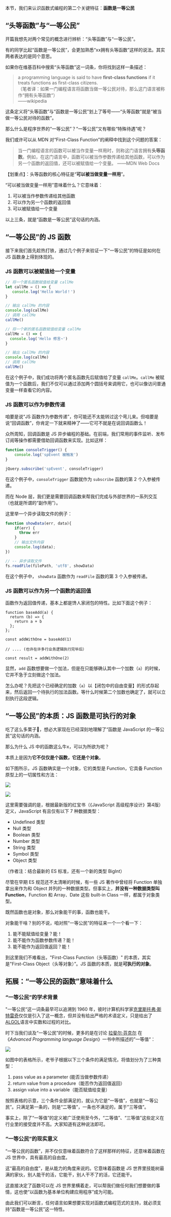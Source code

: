 本节，我们来认识函数式编程的第二个关键特征：**函数是一等公民**


## “头等函数”与“一等公民”

开篇我想先对两个常见的概念进行辨析：“头等函数”与“一等公民”。

有的同学比起“函数是一等公民”，会更加熟悉“xx拥有头等函数”这样的说法。其实两者表达的是同个意思。

  


如果你在维基百科中搜索“头等函数”这一词条，你将找到这样一条描述：

> a programming language is said to have **first-class functions** if it treats functions as first-class citizens.  
 （笔者译：如果一门编程语言将函数当做一等公民对待，那么这门语言被称作“拥有头等函数“）    
                                                    ——wikipedia

这条定义将“头等函数”与“函数是一等公民”划上了等号——“头等函数”就是“被当做一等公民对待的函数”。

那么什么是程序世界的“一等公民”？“一等公民”又有哪些“特殊待遇”呢？

我们或许可以从 MDN 对“First-Class Function”的阐释中找到这个问题的答案：

> 当一门编程语言的函数可以被当作变量一样用时，则称这门语言拥有**头等函数**。例如，在这门语言中，函数可以被当作参数传递给其他函数，可以作为另一个函数的返回值，还可以被赋值给一个变量。
                                  ——MDN Web Docs

【划重点】：头等函数的核心特征是“**可以被当做变量一样用**”。

“可以被当做变量一样用”意味着什么？它意味着：

1.  可以被当作参数传递给其他函数
1.  可以作为另一个函数的返回值
1.  可以被赋值给一个变量

以上三条，就是“函数是一等公民”这句话的内涵。

## “一等公民”的 JS 函数

接下来我们首先趁热打铁，通过几个例子来验证一下“一等公民”的特征是如何在 JS 函数身上得到体现的。

### JS 函数可以被赋值给一个变量

```js
// 将一个匿名函数赋值给变量 callMe
let callMe = () => {
   console.log('Hello World！')
}

// 输出 callMe 的内容
console.log(callMe)
// 调用 callMe
callMe()

// 将一个新的匿名函数赋值给变量 callMe
callMe = () => {
  console.log('Hello 修言~')
}

// 输出 callMe 的内容
console.log(callMe)
// 调用 callMe
callMe()
```

在这个例子中，我们成功将两个匿名函数先后赋值给了变量 `callMe`。`callMe` 被赋值为一个函数后，我们不仅可以通过添加两个圆括号来调用它，也可以像访问普通变量一样查看它的内容。  

### JS 函数可以作为参数传递

咱要是说“JS 函数作为参数传递”，你可能还不太能转过这个弯儿来。但咱要是说“回调函数”，你肯定一下就来精神了——它可不就是在说回调函数么！

众所周知，回调函数是 JS 异步编程的基础。在前端，我们常用的事件监听、发布订阅等操作都需要借助回调函数来实现。比如这样：

```js
function consoleTrigger() {
    console.log('spEvent 被触发')
}   

jQuery.subscribe('spEvent', consoleTrigger)
```

在这个例子中，`consoleTrigger` 函数就作为 `subscribe` 函数的第 2 个入参被传递。

而在 Node 层，我们更是需要回调函数来帮我们完成与外部世界的一系列交互（也就是所谓的“副作用”）。

这里举一个异步读取文件的例子：

```js
function showData(err, data){
    if(err) {
      throw err
    }
    // 输出文件内容
    console.log(data);
})

// -- 异步读取文件
fs.readFile(filePath, 'utf8', showData)
```

在这个例子中， `showData` 函数作为 `readFile` 函数的第 3 个入参被传递。

### JS 函数可以作为另一个函数的返回值

函数作为返回值传递，基本上都是馋人家闭包的特性。比如下面这个例子：

```
function baseAdd(a) {
  return (b) => {
    return a + b
  };
};

const addWithOne = baseAdd(1)

// .... (也许在许多行业务逻辑执行完毕后）

const result = addWithOne(2)
```

显然，`add` 函数想要做一个加法，但是在只能够确认其中一个加数（`a`）的时候，它并不急于立刻做这个加法。

怎么办呢？先把这个已经确定的加数（`a`）以【闭包中的自由变量】的形式存起来，然后返回一个待执行的加法函数。等什么时候第二个加数也确定了，就可以立刻执行这段逻辑。  


## “一等公民”的本质：JS 函数是可执行的对象

吃了这么多栗子🌰，想必大家现在已经深刻地理解了“函数是 JavaScript 的一等公民”这句话的内涵。

那么为什么 JS 中的函数这么牛x，可以为所欲为呢？

本质上是因为**它不仅仅是个函数，它还是个对象**。

如下图所示，JS 函数确实是一个对象，它的类型是 Function，它具备 Function 原型上的一切属性和方法：

![](./images/a749b992a86847c89df2c2718e997e7c~tplv-k3u1fbpfcp-zoom-1.image.png)

![](./images/37fbeac64cbd48258dee60e9a0d2590e~tplv-k3u1fbpfcp-zoom-1.image.png)

这里需要强调的是，根据最新版的红宝书（《JavaScript 高级程序设计》第4版）定义，JavaScript 有且仅有以下 7 种数据类型：

-   Undefined 类型
-   Null 类型
-   Boolean 类型
-   Number 类型
-   String 类型
-   Symbol 类型
-   Object 类型

（作者注：结合最新的 ES 标准，还有一个新的类型 BigInt）

尽管在早期 ES 规范还不太清晰的时候，有一些 JS 著作中曾经将 Function 单独拿出来作为和 Object 并列的一种数据类型。但事实上，**并没有一种数据类型叫 Function**，Function 和 Array、Date 这些 built-in Class 一样，都属于对象类型。

既然函数也是对象，那么对象能干的事，函数也能干。

对象能干啥？别的不说，咱对照“一等公民”的特征来一个一个看一下：

1.  能不能赋值给变量？能！
1.  能不能作为函数参数传递？能！
1.  能不能作为返回值返回？能！

到这里我们不难看出，"First-Class Function（头等函数）" 的本质，其实是"First-Class Object（头等对象）”。JS 函数的本质，就是**可执行的对象**。

  


## 拓展：“一等公民的函数”意味着什么

### “一等公民”的学术背景

"一等公民“这一词条最早可以追溯到 1960 年，彼时计算机科学家[克里斯托弗·斯特雷奇](https://zh.wikipedia.org/wiki/%E5%85%8B%E9%87%8C%E6%96%AF%E6%89%98%E5%BC%97%C2%B7%E6%96%AF%E7%89%B9%E9%9B%B7%E5%A5%87)仅仅是引入了这一概念，但并没有给出严格的术语定义，只是给出了[ALGOL](https://zh.wikipedia.org/wiki/ALGOL)语言中实数和过程的对比。

时下当我们谈及“一等公民”的时候，更多的是在讨论 [拉斐尔·芬克尔](https://zh.wikipedia.org/w/index.php?title=%E6%8B%89%E6%96%90%E5%B0%94%C2%B7%E8%8A%AC%E5%85%8B%E5%B0%94&action=edit&redlink=1) 在 《*Advanced Programming language Design*》一书中所描述的”一等值“：

![](./images/fbdbb6f7cfc642dbbc9b91eb580eee01~tplv-k3u1fbpfcp-zoom-1.image.png)  


如图中的表格所示，老爷子根据以下三个条件的满足情况，将值划分为了三种类型：

1.  pass value as a parameter (能否当做参数传递）
1.  return value from a procedure（能否作为返回值返回）
1.  assign value into a variable（能否赋值给变量）

按照表格的示意，三个条件全部满足的，就认为它是“一等值”，也就是“一等公民”。只满足第一条的，则是“二等值”，一条也不满足的，属于”三等值”。

事实上，除了“一等值”的定义被广泛使用至今外，“二等值”、“三等值”这些定义在行业里的接受度并不高。大家知道有这种说法即可。

### “一等公民”的现实意义

“一等公民的函数”，并不仅仅意味着函数符合了这样那样的特征，还意味着函数在 JS 世界中，具有最高的自由度。

这“最高的自由度”，是从能力的角度来说的。它意味着函数是 JS 世界里技能树最满的家伙，别人能干的活，它能干，别人干不了的活，它还能干。

这直接决定了函数可以在 JS 世界里横着走，可以帮我们做任何我们想要做的事情，这也使“以函数为基本单位构建应用程序”成为可能。

由此我们可以断言，任何语言如果想要实现对函数式编程范式的支持，就必须支持“函数是一等公民”这一特性。